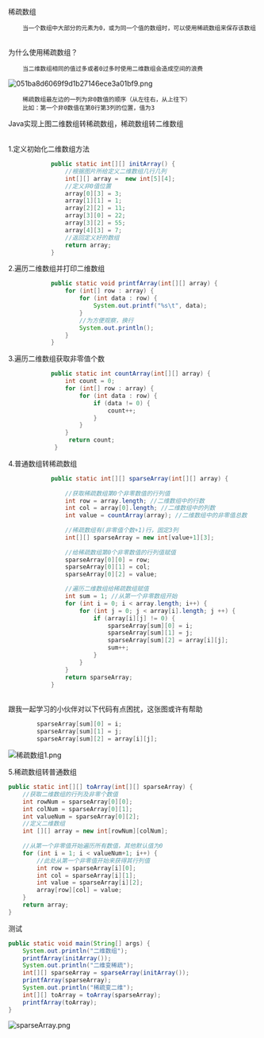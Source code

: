 稀疏数组

        当一个数组中大部分的元素为0，或为同一个值的数组时，可以使用稀疏数组来保存该数组


​    
为什么使用稀疏数组？ 

        当二维数组相同的值过多或者0过多时使用二维数组会造成空间的浪费


![051ba8d6069f9d1b27146ece3a01bf9.png](https://s2.loli.net/2022/08/13/ytXkqV6wFDzeAIH.png)
        
        稀疏数组最左边的一列为非0数值的顺序（从左往右，从上往下）
        比如：第一个非0数值在第0行第3列的位置，值为3

Java实现上图二维数组转稀疏数组，稀疏数组转二维数组


​    
1.定义初始化二维数组方法
​            
```java
            public static int[][] initArray() {
                //根据图片所给定义二维数组几行几列
                int[][] array =  new int[5][4];
                //定义非0值位置
                array[0][3] = 3;
                array[1][1] = 1;
                array[2][2] = 11;
                array[3][0] = 22;
                array[3][2] = 55;
                array[4][3] = 7;
                //返回定义好的数组
                return array;
            }
```

2.遍历二维数组并打印二维数组

```java
            public static void printfArray(int[][] array) {
                for (int[] row : array) {
                    for (int data : row) {
                        System.out.printf("%s\t", data);
                    }
                    //为方便观察，换行
                    System.out.println();
                }
            }
```

3.遍历二维数组获取非零值个数
                
```java
            public static int countArray(int[][] array) {
                int count = 0;
                for (int[] row : array) {
                    for (int data : row) {
                        if (data != 0) {
                            count++;
                        }
                    }
                }
                 return count;
             }
```

4.普通数组转稀疏数组
                
```java
            public static int[][] sparseArray(int[][] array) {
                
                //获取稀疏数组第0个非零数值的行列值
                int row = array.length; //二维数组中的行数
                int col = array[0].length; //二维数组中的列数
                int value = countArray(array); //二维数组中的非零值总数
                
                //稀疏数组有(非零值个数+1)行，固定3列
                int[][] sparseArray = new int[value+1][3];
                
                //给稀疏数组第0个非零数值的行列值赋值
                sparseArray[0][0] = row;
                sparseArray[0][1] = col;
                sparseArray[0][2] = value;

                //遍历二维数组给稀疏数组赋值
                int sum = 1; //从第一个非零数组开始
                for (int i = 0; i < array.length; i++) {
                    for (int j = 0; j < array[i].length; j ++) {
                        if (array[i][j] != 0) {
                            sparseArray[sum][0] = i;
                            sparseArray[sum][1] = j;
                            sparseArray[sum][2] = array[i][j];
                            sum++;
                        }
                    }
                }
                return sparseArray;
            }
```


​                         
跟我一起学习的小伙伴对以下代码有点困扰，这张图或许有帮助
​        
```java
        sparseArray[sum][0] = i;
        sparseArray[sum][1] = j;
        sparseArray[sum][2] = array[i][j];
```
![稀疏数组1.png](https://s2.loli.net/2022/08/13/8oQF5s2BALbcwdG.png)

5.稀疏数组转普通数组


```java
public static int[][] toArray(int[][] sparseArray) {
    //获取二维数组的行列及非零个数值
    int rowNum = sparseArray[0][0];
    int colNum = sparseArray[0][1];
    int valueNum = sparseArray[0][2];
    //定义二维数组
    int [][] array = new int[rowNum][colNum];
    
    //从第一个非零值开始遍历所有数值，其他默认值为0
    for (int i = 1; i < valueNum+1; i++) {
        //此处从第一个非零值开始来获得其行列值
        int row = sparseArray[i][0];
        int col = sparseArray[i][1];
        int value = sparseArray[i][2];
        array[row][col] = value;
    }
    return array;
}
```

测试
    
```java
public static void main(String[] args) {
    System.out.println("二维数组");
    printfArray(initArray());
    System.out.println("二维变稀疏");
    int[][] sparseArray = sparseArray(initArray());
    printfArray(sparseArray);
    System.out.println("稀疏变二维");
    int[][] toArray = toArray(sparseArray);
    printfArray(toArray);
}
```

![sparseArray.png](https://s2.loli.net/2022/08/13/v1NrQFW4UAhbcPg.png)